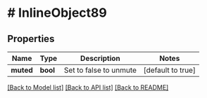 # # InlineObject89

## Properties

Name | Type | Description | Notes
------------ | ------------- | ------------- | -------------
**muted** | **bool** | Set to false to unmute | [default to true]

[[Back to Model list]](../../README.md#models) [[Back to API list]](../../README.md#endpoints) [[Back to README]](../../README.md)
